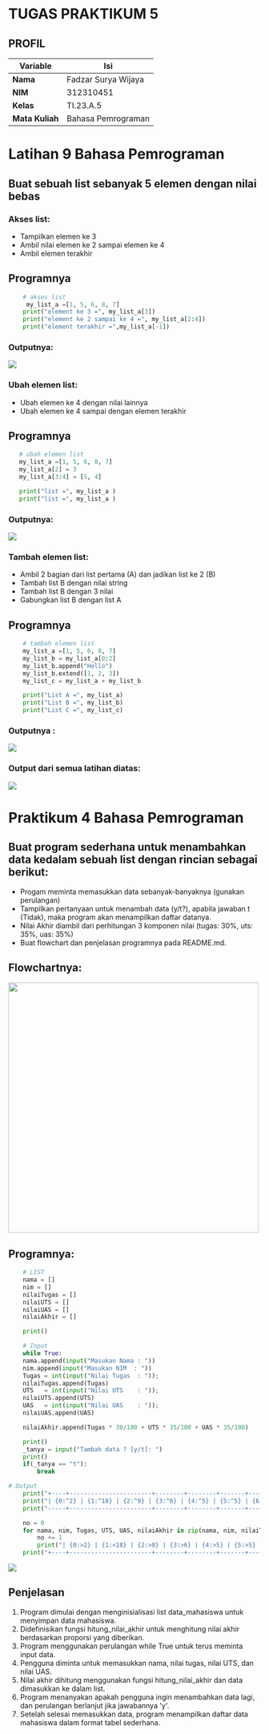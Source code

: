 # TUGAS PRAKTIKUM 5
## PROFIL
| Variable | Isi |
| -------- | --- |
| **Nama** | Fadzar Surya Wijaya |
| **NIM** | 312310451 |
| **Kelas** | TI.23.A.5 |
| **Mata Kuliah** | Bahasa Pemrograman |

# Latihan 9 Bahasa Pemrograman
## Buat sebuah list sebanyak 5 elemen dengan nilai bebas
### Akses list:
* Tampilkan elemen ke 3
* Ambil nilai elemen ke 2 sampai elemen ke 4
* Ambil elemen terakhir

## Programnya
``````    python
    # akses list
     my_list_a =[1, 5, 6, 8, 7]
    print("element ke 3 =", my_list_a[3])
    print("element ke 2 sampai ke 4 =", my_list_a[2:4])
    print("element terakhir =",my_list_a[-1])
``````
### Outputnya:

<img src="Gambar/Tugas1.png">

### Ubah elemen list:
* Ubah elemen ke 4 dengan nilai lainnya
* Ubah elemen ke 4 sampai dengan elemen terakhir

## Programnya
 ``````   python
    # ubah elemen list
    my_list_a =[1, 5, 6, 8, 7]
    my_list_a[2] = 3
    my_list_a[3:4] = [5, 4]

    print("list =", my_list_a )
    print("list =", my_list_a )
``````
### Outputnya:

<img src="Gambar/Tugas2.png">

### Tambah elemen list:
* Ambil 2 bagian dari list pertama (A) dan jadikan list ke 2 (B)
* Tambah list B dengan nilai string
* Tambah list B dengan 3 nilai
* Gabungkan list B dengan list A

## Programnya
``````   python
    # tambah elemen list
    my_list_a =[1, 5, 6, 8, 7]
    my_list_b = my_list_a[0:2]
    my_list_b.append("Hello")
    my_list_b.extend([1, 2, 3])
    my_list_c = my_list_a + my_list_b

    print("List A =", my_list_a)
    print("List B =", my_list_b)
    print("List C =", my_list_c)
``````
### Outputnya :

<img src="Gambar/Tugas3.png">

### Output dari semua latihan diatas:

<img src="Gambar/Latihan.png">

# Praktikum 4 Bahasa Pemrograman
## Buat program sederhana untuk menambahkan data kedalam sebuah list dengan rincian sebagai berikut:
* Progam meminta memasukkan data sebanyak-banyaknya (gunakan perulangan)
* Tampilkan pertanyaan untuk menambah data (y/t?), apabila jawaban t (Tidak), maka program akan menampilkan daftar datanya.
* Nilai Akhir diambil dari perhitungan 3 komponen nilai (tugas: 30%, uts: 35%, uas: 35%)
* Buat flowchart dan penjelasan programnya pada README.md.

## Flowchartnya:

<img src="Gambar/Flowchart.jpg" height="500px">

## Programnya:
``````    python
    # LIST
    nama = []
    nim = []
    nilaiTugas = []
    nilaiUTS = []
    nilaiUAS = []
    nilaiAkhir = []

    print()

    # Input
    while True:
    nama.append(input("Masukan Nama : "))
    nim.append(input("Masukan NIM  : "))
    Tugas = int(input("Nilai Tugas  : ")); 
    nilaiTugas.append(Tugas)
    UTS   = int(input("Nilai UTS    : ")); 
    nilaiUTS.append(UTS)
    UAS   = int(input("Nilai UAS    : ")); 
    nilaiUAS.append(UAS)

    nilaiAkhir.append(Tugas * 30/100 + UTS * 35/100 + UAS * 35/100)

    print()
    _tanya = input("Tambah data ? [y/t]: ")
    print()
    if(_tanya == "t"):
        break

# Output
    print("+----+-----------------------+--------+--------+-------+-------+---------+")
    print("| {0:^2} | {1:^18} | {2:^9} | {3:^6} | {4:^5} | {5:^5} | {6:^7} |".format("No", "Nama", "NIM", "Tugas", "UTS", "UAS", "Akhir"))
    print("-----+-----------------------+--------+--------+-------+-------+---------+")

    no = 0
    for nama, nim, Tugas, UTS, UAS, nilaiAkhir in zip(nama, nim, nilaiTugas, nilaiUTS, nilaiUAS, nilaiAkhir):
        no += 1    
        print("| {0:>2} | {1:<18} | {2:>8} | {3:>6} | {4:>5} | {5:>5} | {6:>7} |".format(no, nama, nim, Tugas, UTS, UAS, nilaiAkhir))
    print("+----+-----------------------+--------+--------+-------+-------+---------+")
``````

<img src="Gambar/Praktikum.png">

## Penjelasan

1. Program dimulai dengan menginisialisasi list data_mahasiswa untuk menyimpan data mahasiswa.
2. Didefinisikan fungsi hitung_nilai_akhir untuk menghitung nilai akhir berdasarkan proporsi yang diberikan.
3. Program menggunakan perulangan while True untuk terus meminta input data.
4. Pengguna diminta untuk memasukkan nama, nilai tugas, nilai UTS, dan nilai UAS.
5. Nilai akhir dihitung menggunakan fungsi hitung_nilai_akhir dan data dimasukkan ke dalam list.
6. Program menanyakan apakah pengguna ingin menambahkan data lagi, dan perulangan berlanjut jika jawabannya 'y'.
7. Setelah selesai memasukkan data, program menampilkan daftar data mahasiswa dalam format tabel sederhana.

